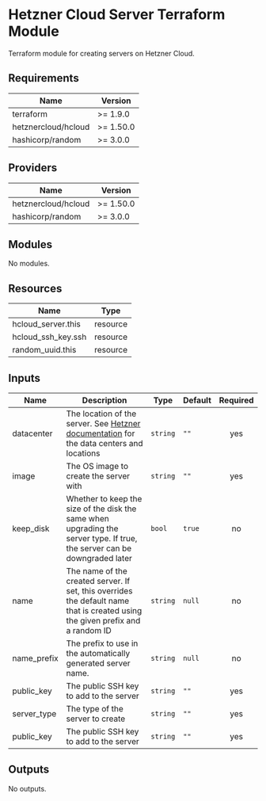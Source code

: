 # Hetzner Cloud Server Terraform Module

Terraform module for creating servers on Hetzner Cloud.

## Requirements

| Name                | Version   |
| ------------------- | --------- |
| terraform           | >= 1.9.0  |
| hetznercloud/hcloud | >= 1.50.0 |
| hashicorp/random    | >= 3.0.0  |

## Providers

| Name                | Version   |
| ------------------- | --------- |
| hetznercloud/hcloud | >= 1.50.0 |
| hashicorp/random    | >= 3.0.0  |

## Modules

No modules.

## Resources

| Name               | Type     |
| ------------------ | -------- |
| hcloud_server.this | resource |
| hcloud_ssh_key.ssh | resource |
| random_uuid.this   | resource |

## Inputs

| Name        | Description                                                                                                                                   | Type     | Default | Required |
| ----------- | --------------------------------------------------------------------------------------------------------------------------------------------- | -------- | ------- | :------: |
| datacenter  | The location of the server. See [Hetzner documentation](https://docs.hetzner.com/cloud/general/locations/) for the data centers and locations | `string` | `""`    |   yes    |
| image       | The OS image to create the server with                                                                                                        | `string` | `""`    |   yes    |
| keep_disk   | Whether to keep the size of the disk the same when upgrading the server type. If true, the server can be downgraded later                     | `bool`   | `true`  |    no    |
| name        | The name of the created server. If set, this overrides the default name that is created using the given prefix and a random ID                | `string` | `null`  |    no    |
| name_prefix | The prefix to use in the automatically generated server name.                                                                                 | `string` | `null`  |    no    |
| public_key  | The public SSH key to add to the server                                                                                                       | `string` | `""`    |   yes    |
| server_type | The type of the server to create                                                                                                              | `string` | `""`    |   yes    |
| public_key  | The public SSH key to add to the server                                                                                                       | `string` | `""`    |   yes    |

## Outputs

No outputs.
